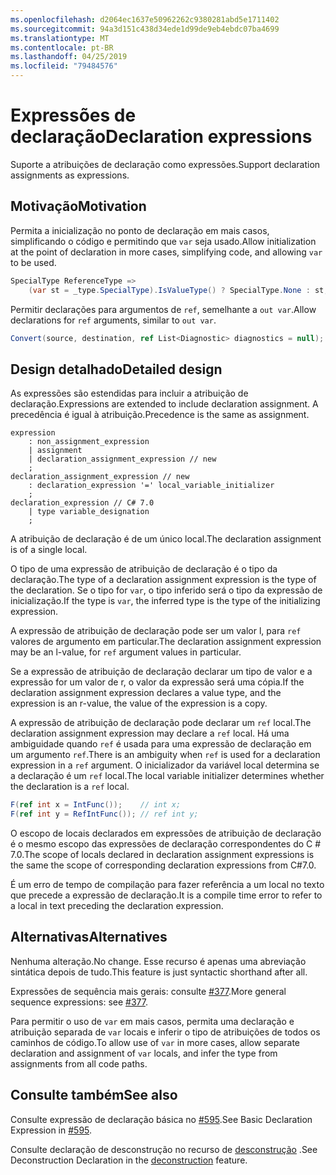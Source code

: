 ```yaml
---
ms.openlocfilehash: d2064ec1637e50962262c9380281abd5e1711402
ms.sourcegitcommit: 94a3d151c438d34ede1d99de9eb4ebdc07ba4699
ms.translationtype: MT
ms.contentlocale: pt-BR
ms.lasthandoff: 04/25/2019
ms.locfileid: "79484576"
---
```

# <a name="declaration-expressions"></a><span data-ttu-id="b778d-101">Expressões de declaração</span><span class="sxs-lookup"><span data-stu-id="b778d-101">Declaration expressions</span></span>

<span data-ttu-id="b778d-102">Suporte a atribuições de declaração como expressões.</span><span class="sxs-lookup"><span data-stu-id="b778d-102">Support declaration assignments as expressions.</span></span>

## <a name="motivation"></a><span data-ttu-id="b778d-103">Motivação</span><span class="sxs-lookup"><span data-stu-id="b778d-103">Motivation</span></span>
[motivation]: #motivation

<span data-ttu-id="b778d-104">Permita a inicialização no ponto de declaração em mais casos, simplificando o código e permitindo que `var` seja usado.</span><span class="sxs-lookup"><span data-stu-id="b778d-104">Allow initialization at the point of declaration in more cases, simplifying code, and allowing `var` to be used.</span></span>

```csharp
SpecialType ReferenceType =>
    (var st = _type.SpecialType).IsValueType() ? SpecialType.None : st;
```

<span data-ttu-id="b778d-105">Permitir declarações para argumentos de `ref`, semelhante a `out var`.</span><span class="sxs-lookup"><span data-stu-id="b778d-105">Allow declarations for `ref` arguments, similar to `out var`.</span></span>

```csharp
Convert(source, destination, ref List<Diagnostic> diagnostics = null);
```

## <a name="detailed-design"></a><span data-ttu-id="b778d-106">Design detalhado</span><span class="sxs-lookup"><span data-stu-id="b778d-106">Detailed design</span></span>
[design]: #detailed-design

<span data-ttu-id="b778d-107">As expressões são estendidas para incluir a atribuição de declaração.</span><span class="sxs-lookup"><span data-stu-id="b778d-107">Expressions are extended to include declaration assignment.</span></span> <span data-ttu-id="b778d-108">A precedência é igual à atribuição.</span><span class="sxs-lookup"><span data-stu-id="b778d-108">Precedence is the same as assignment.</span></span>

```antlr
expression
    : non_assignment_expression
    | assignment
    | declaration_assignment_expression // new
    ;
declaration_assignment_expression // new
    : declaration_expression '=' local_variable_initializer
    ;
declaration_expression // C# 7.0
    | type variable_designation
    ;
```

<span data-ttu-id="b778d-109">A atribuição de declaração é de um único local.</span><span class="sxs-lookup"><span data-stu-id="b778d-109">The declaration assignment is of a single local.</span></span>

<span data-ttu-id="b778d-110">O tipo de uma expressão de atribuição de declaração é o tipo da declaração.</span><span class="sxs-lookup"><span data-stu-id="b778d-110">The type of a declaration assignment expression is the type of the declaration.</span></span>
<span data-ttu-id="b778d-111">Se o tipo for `var`, o tipo inferido será o tipo da expressão de inicialização.</span><span class="sxs-lookup"><span data-stu-id="b778d-111">If the type is `var`, the inferred type is the type of the initializing expression.</span></span> 

<span data-ttu-id="b778d-112">A expressão de atribuição de declaração pode ser um valor l, para `ref` valores de argumento em particular.</span><span class="sxs-lookup"><span data-stu-id="b778d-112">The declaration assignment expression may be an l-value, for `ref` argument values in particular.</span></span>

<span data-ttu-id="b778d-113">Se a expressão de atribuição de declaração declarar um tipo de valor e a expressão for um valor de r, o valor da expressão será uma cópia.</span><span class="sxs-lookup"><span data-stu-id="b778d-113">If the declaration assignment expression declares a value type, and the expression is an r-value, the value of the expression is a copy.</span></span>

<span data-ttu-id="b778d-114">A expressão de atribuição de declaração pode declarar um `ref` local.</span><span class="sxs-lookup"><span data-stu-id="b778d-114">The declaration assignment expression may declare a `ref` local.</span></span>
<span data-ttu-id="b778d-115">Há uma ambiguidade quando `ref` é usada para uma expressão de declaração em um argumento `ref`.</span><span class="sxs-lookup"><span data-stu-id="b778d-115">There is an ambiguity when `ref` is used for a declaration expression in a `ref` argument.</span></span>
<span data-ttu-id="b778d-116">O inicializador da variável local determina se a declaração é um `ref` local.</span><span class="sxs-lookup"><span data-stu-id="b778d-116">The local variable initializer determines whether the declaration is a `ref` local.</span></span>

```csharp
F(ref int x = IntFunc());    // int x;
F(ref int y = RefIntFunc()); // ref int y;
```

<span data-ttu-id="b778d-117">O escopo de locais declarados em expressões de atribuição de declaração é o mesmo escopo das expressões de declaração correspondentes do C # 7.0.</span><span class="sxs-lookup"><span data-stu-id="b778d-117">The scope of locals declared in declaration assignment expressions is the same the scope of corresponding declaration expressions from C#7.0.</span></span>

<span data-ttu-id="b778d-118">É um erro de tempo de compilação para fazer referência a um local no texto que precede a expressão de declaração.</span><span class="sxs-lookup"><span data-stu-id="b778d-118">It is a compile time error to refer to a local in text preceding the declaration expression.</span></span>

## <a name="alternatives"></a><span data-ttu-id="b778d-119">Alternativas</span><span class="sxs-lookup"><span data-stu-id="b778d-119">Alternatives</span></span>
[alternatives]: #alternatives
<span data-ttu-id="b778d-120">Nenhuma alteração.</span><span class="sxs-lookup"><span data-stu-id="b778d-120">No change.</span></span> <span data-ttu-id="b778d-121">Esse recurso é apenas uma abreviação sintática depois de tudo.</span><span class="sxs-lookup"><span data-stu-id="b778d-121">This feature is just syntactic shorthand after all.</span></span>

<span data-ttu-id="b778d-122">Expressões de sequência mais gerais: consulte [#377](https://github.com/dotnet/csharplang/issues/377).</span><span class="sxs-lookup"><span data-stu-id="b778d-122">More general sequence expressions: see [#377](https://github.com/dotnet/csharplang/issues/377).</span></span>

<span data-ttu-id="b778d-123">Para permitir o uso de `var` em mais casos, permita uma declaração e atribuição separada de `var` locais e inferir o tipo de atribuições de todos os caminhos de código.</span><span class="sxs-lookup"><span data-stu-id="b778d-123">To allow use of `var` in more cases, allow separate declaration and assignment of `var` locals, and infer the type from assignments from all code paths.</span></span>

## <a name="see-also"></a><span data-ttu-id="b778d-124">Consulte também</span><span class="sxs-lookup"><span data-stu-id="b778d-124">See also</span></span>
[see-also]: #see-also
<span data-ttu-id="b778d-125">Consulte expressão de declaração básica no [#595](https://github.com/dotnet/csharplang/issues/595).</span><span class="sxs-lookup"><span data-stu-id="b778d-125">See Basic Declaration Expression in [#595](https://github.com/dotnet/csharplang/issues/595).</span></span>

<span data-ttu-id="b778d-126">Consulte declaração de desconstrução no recurso de [desconstrução](https://github.com/dotnet/roslyn/blob/master/docs/features/deconstruction.md) .</span><span class="sxs-lookup"><span data-stu-id="b778d-126">See Deconstruction Declaration in the [deconstruction](https://github.com/dotnet/roslyn/blob/master/docs/features/deconstruction.md) feature.</span></span>
